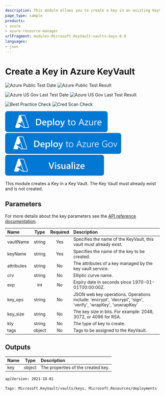 ```yaml
---
description: This module allows you to create a key in an existing KeyVault.
page_type: sample
products:
- azure
- azure-resource-manager
urlFragment: modules-Microsoft.KeyVault-vaults-keys-0.9
languages:
- json
---
```

# Create a Key in Azure KeyVault

![Azure Public Test Date](https://azurequickstartsservice.blob.core.windows.net/badges/modules/Microsoft.KeyVault/vaults/keys/0.9/PublicLastTestDate.svg)
![Azure Public Test Result](https://azurequickstartsservice.blob.core.windows.net/badges/modules/Microsoft.KeyVault/vaults/keys/0.9/PublicDeployment.svg)

![Azure US Gov Last Test Date](https://azurequickstartsservice.blob.core.windows.net/badges/modules/Microsoft.KeyVault/vaults/keys/0.9/FairfaxLastTestDate.svg)
![Azure US Gov Last Test Result](https://azurequickstartsservice.blob.core.windows.net/badges/modules/Microsoft.KeyVault/vaults/keys/0.9/FairfaxDeployment.svg)

![Best Practice Check](https://azurequickstartsservice.blob.core.windows.net/badges/modules/Microsoft.KeyVault/vaults/keys/0.9/BestPracticeResult.svg)
![Cred Scan Check](https://azurequickstartsservice.blob.core.windows.net/badges/modules/Microsoft.KeyVault/vaults/keys/0.9/CredScanResult.svg)

[![Deploy To Azure](https://raw.githubusercontent.com/Azure/azure-quickstart-templates/master/1-CONTRIBUTION-GUIDE/images/deploytoazure.svg?sanitize=true)](https://portal.azure.com/#create/Microsoft.Template/uri/https%3A%2F%2Fraw.githubusercontent.com%2FAzure%2Fazure-quickstart-templates%2Fmaster%2Fmodules%2FMicrosoft.KeyVault%2Fvaults%2Fkeys%2F0.9%2Fazuredeploy.json)
[![Deploy To Azure US Gov](https://raw.githubusercontent.com/Azure/azure-quickstart-templates/master/1-CONTRIBUTION-GUIDE/images/deploytoazuregov.svg?sanitize=true)](https://portal.azure.us/#create/Microsoft.Template/uri/https%3A%2F%2Fraw.githubusercontent.com%2FAzure%2Fazure-quickstart-templates%2Fmaster%2Fmodules%2FMicrosoft.KeyVault%2Fvaults%2Fkeys%2F0.9%2Fazuredeploy.json)
[![Visualize](https://raw.githubusercontent.com/Azure/azure-quickstart-templates/master/1-CONTRIBUTION-GUIDE/images/visualizebutton.svg?sanitize=true)](http://armviz.io/#/?load=https%3A%2F%2Fraw.githubusercontent.com%2FAzure%2Fazure-quickstart-templates%2Fmaster%2Fmodules%2FMicrosoft.KeyVault%2Fvaults%2Fkeys%2F0.9%2Fazuredeploy.json)

This module creates a Key in a Key Vault.  The Key Vault must already exist and is not created.

## Parameters

For more details about the key parameters see the [API reference documentation](https://docs.microsoft.com/rest/api/keyvault/CreateKey/CreateKey).

| Name | Type | Required | Description |
| :------------- | :----------: | :----------: | :------------- |
| vaultName | string | Yes | Specifies the name of the KeyVault, this vault must already exist. |
| keyName | string | Yes | Specifies the name of the key to be created. |
| attributes | string | No | The attributes of a key managed by the key vault service. |
| crv | string | No | Elliptic curve name. |
| exp | int | No | Expiry date in seconds since 1970-01-01T00:00:00Z. |
| key_ops | string | No | JSON web key operations. Operations include: 'encrypt', 'decrypt', 'sign', 'verify', 'wrapKey', 'unwrapKey' |
| key_size | string | No | The key size in bits. For example: 2048, 3072, or 4096 for RSA. |
| kty | string | No | The type of key to create. |
| tags | object | No | Tags to be assigned to the KeyVault. |

## Outputs

| Name | Type | Description |
| :------------- | :----------: | :------------- |
| key | object | The properties of the created key. |

```apiVersion: 2021-10-01```

`Tags: Microsoft.KeyVault/vaults/keys, Microsoft.Resources/deployments`
